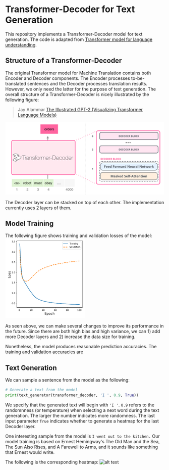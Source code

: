 # Transformer-Decoder for Text Generation

This repository implements a Transformer-Decoder model for text generation. The code is adapted from [Transformer model for language understanding](
https://www.tensorflow.org/tutorials/text/transformer). 

## Structure of a Transformer-Decoder 

The original Transformer model for Machine Translation contains both Encoder and Decoder components. The Encoder processes to-be-translated sentences and the Decoder processes translation results. However, we only need the latter for the purpose of text generation. The overall structure of a Transformer-Decoder is nicely illustrated by the following figure:

> Jay Alammar [The Illustrated GPT-2 (Visualizing Transformer Language Models)](http://jalammar.github.io/illustrated-gpt2/)

![alt text](https://github.com/hsungki/transformer_decoder/blob/master/figures/transformer-decoder-intro.png)

The Decoder layer can be stacked on top of each other. The implementation currently uses 2 layers of them. 

## Model Training 

The following figure shows training and validation losses of the model:
<img src="https://github.com/hsungki/transformer_decoder/blob/master/figures/td_loss.png" width=50%>

As seen above, we can make several changes to improve its performance in the future. Since there are both high bias and high variance, we can 1) add more Decoder layers and 2) increase the data size for training. 

Nonetheless, the model produces reasonable prediction accuracies. The training and validation accuracies are  

## Text Generation

We can sample a sentence from the model as the following:
```python
# Generate a text from the model
print(text_generator(transformer_decoder, 'I ', 0.9, True))
```
We specify that the generated text will begin with ```'I '```. ```0.9``` refers to the randomnness (or temperature) when selecting a next word during the text generation. The larger the number indicates more randomness. The last input parameter ```True``` indicates whether to generate a heatmap for the last Decoder layer.  

One interesting sample from the model is
```I went out to the kitchen.```
Our model training is based on Ernest Hemingway's The Old Man and the Sea, The Sun Also Rises, and A Farewell to Arms, and it sounds like something that Ernest would write. 

The following is the corresponding heatmap:
![alt text](https://github.com/hsungki/transformer_decoder/blob/master/figures/attention.png)




